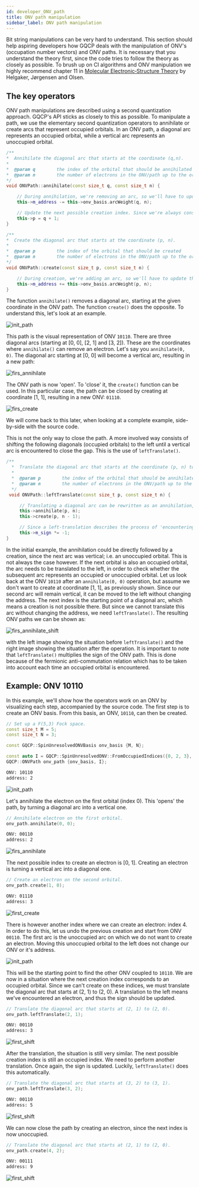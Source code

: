 ```yaml
---
id: developer_ONV_path
title: ONV path manipulation
sidebar_label: ONV path manipulation
---
```


Bit string manipulations can be very hard to understand. This section should help aspiring developers how GQCP deals with the manipulation of ONV's (occupation number vectors) and ONV paths. It is necessary that you understand the theory first, since the code tries to follow the theory as closely as possible. To brush up on CI algorithms and ONV manipulation we highly recommend chapter 11 in [Molecular Electronic‐Structure Theory](https://onlinelibrary.wiley.com/doi/book/10.1002/9781119019572) by Helgaker, Jørgensen and Olsen.

## The key operators

ONV path manipulations are described using a second quantization approach. GQCP's API sticks as closely to this as possible. To manipulate a path, we use the elementary second quantization operators to annihilate or create arcs that represent occupied orbitals. In an ONV path, a diagonal arc represents an occupied orbital, while a vertical arc represents an unoccupied orbital.  

```C++
/**
*  Annihilate the diagonal arc that starts at the coordinate (q,n).
* 
*  @param q        the index of the orbital that should be annihilated
*  @param n        the number of electrons in the ONV/path up to the orbital index q
*/
void ONVPath::annihilate(const size_t q, const size_t n) {

    // During annihilation, we're removing an arc, so we'll have to update the current address by removing the corresponding arc weight.
    this->m_address -= this->onv_basis.arcWeight(q, n);

    // Update the next possible creation index. Since we're always constructing paths from the top-left to the bottom-right, we're only considering creation indices p > q.
    this->p = q + 1;
}

/**
*  Create the diagonal arc that starts at the coordinate (p, n).
* 
*  @param p        the index of the orbital that should be created
*  @param n        the number of electrons in the ONV/path up to the orbital index q, prior to the creation
*/
void ONVPath::create(const size_t p, const size_t n) {

    // During creation, we're adding an arc, so we'll have to update the current address by adding the corresponding arc weight.
    this->m_address += this->onv_basis.arcWeight(p, n);
}
```

The function `annihilate()` removes a diagonal arc, starting at the given coordinate in the ONV path. The function `create()` does the opposite. To understand this, let's look at an example. 

![init_path](/GQCP/img/ONVPath_10110.png)

This path is the visual representation of ONV `10110`. There are three diagonal arcs (starting at [0, 0], [2, 1] and [3, 2]). These are the coordinates where `annihilate()` can remove an electron. Let's say you `annihilate(0, 0)`. The diagonal arc starting at [0, 0] will become a vertical arc, resulting in a new path:

![firs_annihilate](/GQCP/img/ONVPath_00110_1.png)

The ONV path is now 'open'. To 'close' it, the `create()` function can be used. In this particular case, the path can be closed by creating at coordinate [1, 1], resulting in a new ONV: `01110`.

![firs_create](/GQCP/img/ONVPath_01110.png)

We will come back to this later, when looking at a complete example, side-by-side with the source code. 

This is not the only way to close the path. A more involved way consists of shifting the following diagonals (occupied orbitals) to the left until a vertical arc is encountered to close the gap. This is the use of `leftTranslate()`.

```C++
/**
  *  Translate the diagonal arc that starts at the coordinate (p, n) to the left.
  * 
  *  @param p        the index of the orbital that should be annihilated
  *  @param n        the number of electrons in the ONV/path up to the orbital index p
  */
 void ONVPath::leftTranslate(const size_t p, const size_t n) {

     // Translating a diagonal arc can be rewritten as an annihilation, followed by a creation.
     this->annihilate(p, n);
     this->create(p, n - 1);

     // Since a left-translation describes the process of 'encountering an electron/occupied orbital', the sign factor should be updated according to the fermionic anticommutation rules.
     this->m_sign *= -1;
}
```

In the initial example, the annihilation could be directly followed by a creation, since the next arc was vertical; i.e. an unoccupied orbital. This is not always the case however. If the next orbital is also an occupied orbital, the arc needs to be translated to the left, in order to check whether the subsequent arc represents an occupied or unoccupied orbital. Let us look back at the ONV `10110` after an `annihilate(0, 0)` operation, but assume we don't want to create at coordinate [1, 1], as previously shown. Since our second arc will remain vertical, it can be moved to the left without changing the address. The next index is the starting point of a diagonal arc, which means a creation is not possible there. But since we cannot translate this arc without changing the address, we need `leftTranslate()`. The resulting ONV paths we can be shown as:

![firs_annihilate_shift](/GQCP/img/ONVPath_00110_2_3_side.png)

with the left image showing the situation before `leftTranslate()` and the right image showing the situation after the operation. It is important to note that `leftTranslate()` multiplies the sign of the ONV path. This is done because of the fermionic anti-commutation relation which has to be taken into account each time an occupied orbital is encountered. 

## Example: ONV 10110

In this example, we'll show how the operators work on an ONV by visualizing each step, accompanied by the source code. The first step is to create an ONV basis. From this basis, an ONV, `10110`, can then be created. 

<!--DOCUSAURUS_CODE_TABS-->

<!--C++-->
```C++
// Set up a F(5,3) Fock space.
const size_t M = 5;
const size_t N = 3;

const GQCP::SpinUnresolvedONVBasis onv_basis {M, N};

const auto I = GQCP::SpinUnresolvedONV::FromOccupiedIndices({0, 2, 3}, 5);  // |10110>
GQCP::ONVPath onv_path {onv_basis, I};
```

<!--Visual representation-->
```latex
ONV: 10110
address: 2
```

![init_path](/GQCP/img/ONVPath_10110.png)

<!--END_DOCUSAURUS_CODE_TABS-->

Let's annihilate the electron on the first orbital (index 0). This 'opens' the path, by turning a diagonal arc into a vertical one. 

<!--DOCUSAURUS_CODE_TABS-->

<!--C++-->
```C++
// Annihilate electron on the first orbital.
onv_path.annihilate(0, 0);
```

<!--Visual representation-->
```latex
ONV: 00110
address: 2
```

![firs_annihilate](/GQCP/img/ONVPath_00110_1.png)

<!--END_DOCUSAURUS_CODE_TABS-->

The next possible index to create an electron is [0, 1]. Creating an electron is turning a vertical arc into a diagonal one.

<!--DOCUSAURUS_CODE_TABS-->

<!--C++-->
```C++
// Create an electron on the second orbital.
onv_path.create(1, 0);
```

<!--Visual representation-->
```latex
ONV: 01110
address: 3
```

![first_create](/GQCP/img/ONVPath_01110.png)

<!--END_DOCUSAURUS_CODE_TABS-->

There is however another index where we can create an electron: index 4. In order to do this, let us undo the previous creation and start from ONV `00110`. The first arc is the unoccupied arc on which we do not want to create an electron. Moving this unoccupied orbital to the left does not change our ONV or it's address.

![init_path](/GQCP/img/ONVPath_00110_2.png)

This will be the starting point to find the other ONV coupled to `10110`. We are now in a situation where the next creation index corresponds to an occupied orbital. Since we can't create on these indices, we must translate the diagonal arc that starts at (2, 1) to (2, 0). A translation to the left means we've encountered an electron, and thus the sign should be updated.

<!--DOCUSAURUS_CODE_TABS-->

<!--C++-->
```C++
// Translate the diagonal arc that starts at (2, 1) to (2, 0).
onv_path.leftTranslate(2, 1);
```

<!--Visual representation-->
```latex
ONV: 00110
address: 3
```

![first_shift](/GQCP/img/ONVPath_00110_3.png)

<!--END_DOCUSAURUS_CODE_TABS-->

After the translation, the situation is still very similar. The next possible creation index is still an occupied index. We need to perform another translation. Once again, the sign is updated. Luckily, `leftTranslate()` does this automatically.

<!--DOCUSAURUS_CODE_TABS-->

<!--C++-->
```C++
// Translate the diagonal arc that starts at (3, 2) to (3, 1).
onv_path.leftTranslate(3, 2);
```

<!--Visual representation-->
```latex
ONV: 00110
address: 5
```

![first_shift](/GQCP/img/ONVPath_00110_4.png)

<!--END_DOCUSAURUS_CODE_TABS-->

We can now close the path by creating an electron, since the next index is now unoccupied.

<!--DOCUSAURUS_CODE_TABS-->

<!--C++-->
```C++
// Translate the diagonal arc that starts at (2, 1) to (2, 0).
onv_path.create(4, 2);
```

<!--Visual representation-->
```latex
ONV: 00111
address: 9
```

![first_shift](/GQCP/img/ONVPath_00111.png)

<!--END_DOCUSAURUS_CODE_TABS-->
